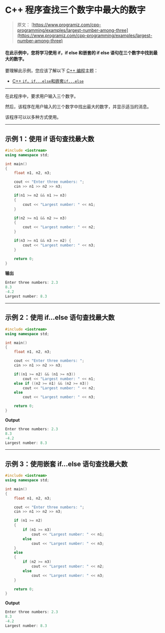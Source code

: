 # C++ 程序查找三个数字中最大的数字

> 原文： [https://www.programiz.com/cpp-programming/examples/largest-number-among-three](https://www.programiz.com/cpp-programming/examples/largest-number-among-three)

#### 在此示例中，您将学习使用 if，if else 和嵌套的 if else 语句在三个数字中找到最大的数字。

要理解此示例，您应该了解以下 [C++ 编程](/cpp-programming "C++ tutorial")主题：

*   [C++ `if`，`if...else`和嵌套`if...else`](/cpp-programming/if-else)

* * *

在此程序中，要求用户输入三个数字。

然后，该程序在用户输入的三个数字中找出最大的数字，并显示适当的消息。

该程序可以以多种方式使用。

* * *

## 示例 1：使用 if 语句查找最大数

```cpp
#include <iostream>
using namespace std;

int main()
{    
    float n1, n2, n3;

    cout << "Enter three numbers: ";
    cin >> n1 >> n2 >> n3;

    if(n1 >= n2 && n1 >= n3)
    {
        cout << "Largest number: " << n1;
    }

    if(n2 >= n1 && n2 >= n3)
    {
        cout << "Largest number: " << n2;
    }

    if(n3 >= n1 && n3 >= n2) {
        cout << "Largest number: " << n3;
    }

    return 0;
}
```

**输出**

```cpp
Enter three numbers: 2.3
8.3
-4.2
Largest number: 8.3
```

* * *

## 示例 2：使用 if...else 语句查找最大数

```cpp
#include <iostream>
using namespace std;

int main()
{
    float n1, n2, n3;

    cout << "Enter three numbers: ";
    cin >> n1 >> n2 >> n3;

    if((n1 >= n2) && (n1 >= n3))
        cout << "Largest number: " << n1;
    else if ((n2 >= n1) && (n2 >= n3))
        cout << "Largest number: " << n2;
    else
        cout << "Largest number: " << n3;

    return 0;
}
```

**Output**

```cpp
Enter three numbers: 2.3
8.3
-4.2
Largest number: 8.3
```

* * *

## 示例 3：使用嵌套 if...else 语句查找最大数

```cpp
#include <iostream>
using namespace std;

int main()
{
    float n1, n2, n3;

    cout << "Enter three numbers: ";
    cin >> n1 >> n2 >> n3;

    if (n1 >= n2)
    {
        if (n1 >= n3)
            cout << "Largest number: " << n1;
        else
            cout << "Largest number: " << n3;
    }
    else
    {
        if (n2 >= n3)
            cout << "Largest number: " << n2;
        else
            cout << "Largest number: " << n3;
    }

    return 0;
}
```

**Output**

```cpp
Enter three numbers: 2.3
8.3
-4.2
Largest number: 8.3
```